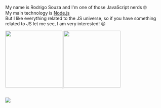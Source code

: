 My name is Rodrigo Souza and I'm one of those JavaScript nerds 🤓 <br>
My main technology is [Node.js](https://nodejs.org/en/) <br>
But I like everything related to the JS universe, so if you have something related to JS let me see, I am very interested! 😉

<div>
  <a href="https://github.com/SouzRod">
  <img height="180em" src="https://github-readme-stats.vercel.app/api/top-langs/?username=SouzRod&layout=compact&langs_count=7&theme=dark"/>
  <img height="180em" src="https://github-readme-stats.vercel.app/api?username=SouzRod&show_icons=true&theme=dark&include_all_commits=true&count_private=true"/>
</div>

##
  
<div>
  <a href="https://www.linkedin.com/in/rodrigo-souza-b07536165/" target="_blank"><img src="https://img.shields.io/badge/-LinkedIn-%230077B5?style=for-the-badge&logo=linkedin&logoColor=white"></a>
</div>
